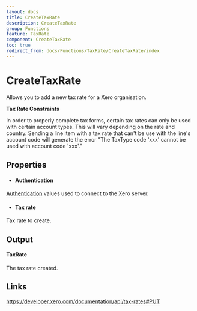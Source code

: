 ```yaml
---
layout: docs
title: CreateTaxRate
description: CreateTaxRate
group: Functions
feature: TaxRate
component: CreateTaxRate
toc: true
redirect_from: docs/Functions/TaxRate/CreateTaxRate/index
---
```

CreateTaxRate
============

Allows you to add a new tax rate for a Xero organisation.

**Tax Rate Constraints**

In order to properly complete tax forms, certain tax rates can only be used with certain account types. This will vary depending on the rate and country. Sending a line item with a tax rate that can't be use with the line's account code will generate the error "The TaxType code 'xxx' cannot be used with account code 'xxx'."

Properties
----------

- #### Authentication
[Authentication](../../../Common/Authentication/Index.md) values used to connect to the Xero server.
- #### Tax rate
Tax rate to create.


Output
-----
#### TaxRate
The tax rate created.

Links
-----

https://developer.xero.com/documentation/api/tax-rates#PUT
